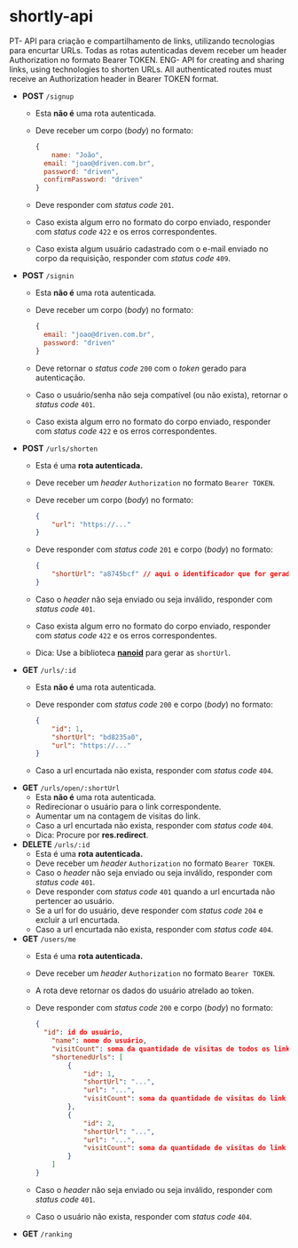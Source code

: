 # shortly-api

PT- API para criação e compartilhamento de links, utilizando tecnologias para encurtar URLs. Todas as rotas autenticadas devem receber um header Authorization no formato Bearer TOKEN.
ENG- API for creating and sharing links, using technologies to shorten URLs. All authenticated routes must receive an Authorization header in Bearer TOKEN format.

- **POST** `/signup`
    - Esta **não é** uma rota autenticada.
    - Deve receber um corpo (*body*) no formato:
        
        ```jsx
        {
        	name: "João",
          email: "joao@driven.com.br",
          password: "driven",
          confirmPassword: "driven"
        }
        ```
        
    - Deve responder com *status code* `201`.
    - Caso exista algum erro no formato do corpo enviado, responder com *status code* `422` e os erros correspondentes.
    - Caso exista algum usuário cadastrado com o e-mail enviado no corpo da requisição, responder com *status code* `409`.
- **POST** `/signin`
    - Esta **não é** uma rota autenticada.
    - Deve receber um corpo (*body*) no formato:
        
        ```jsx
        {
          email: "joao@driven.com.br",
          password: "driven"
        }
        ```
        
    - Deve retornar o *status code* `200` com o *token* gerado para autenticação.
    - Caso o usuário/senha não seja compatível (ou não exista), retornar o *status code* `401`.
    - Caso exista algum erro no formato do corpo enviado, responder com *status code* `422` e os erros correspondentes.
- **POST** `/urls/shorten`
    - Esta é uma **rota autenticada.**
    - Deve receber um *header* `Authorization` no formato `Bearer TOKEN`.
    - Deve receber um corpo (*body*) no formato:
        
        ```json
        {
        	"url": "https://..."
        }
        ```
        
    - Deve responder com *status code* `201` e corpo (*body*) no formato:
        
        ```json
        {
        	"shortUrl": "a8745bcf" // aqui o identificador que for gerado
        }
        ```
        
    - Caso o *header* não seja enviado ou seja inválido, responder com *status code* `401`.
    - Caso exista algum erro no formato do corpo enviado, responder com *status code* `422` e os erros correspondentes.
    - Dica: Use a biblioteca **[nanoid](https://www.npmjs.com/package/nanoid)** para gerar as `shortUrl`.
- **GET** `/urls/:id`
    - Esta **não é** uma rota autenticada.
    - Deve responder com *status code* `200` e corpo (*body*) no formato:
        
        ```json
        {
        	"id": 1,
        	"shortUrl": "bd8235a0",
        	"url": "https://..."
        }
        ```
        
    - Caso a url encurtada não exista, responder com *status code* `404`.
- **GET** `/urls/open/:shortUrl`
    - Esta **não é** uma rota autenticada.
    - Redirecionar o usuário para o link correspondente.
    - Aumentar um na contagem de visitas do link.
    - Caso a url encurtada não exista, responder com *status code* `404`.
    - Dica: Procure por **res.redirect**.
- **DELETE** `/urls/:id`
    - Esta é uma **rota autenticada.**
    - Deve receber um *header* `Authorization` no formato `Bearer TOKEN`.
    - Caso o *header* não seja enviado ou seja inválido, responder com *status code* `401`.
    - Deve responder com *status code* `401` quando a url encurtada não pertencer ao usuário.
    - Se a url for do usuário, deve responder com *status code* `204` e excluir a url encurtada.
    - Caso a url encurtada não exista, responder com *status code* `404`.
- **GET** `/users/me`
    - Esta é uma **rota autenticada.**
    - Deve receber um *header* `Authorization` no formato `Bearer TOKEN`.
    - A rota deve retornar os dados do usuário atrelado ao token.
    - Deve responder com *status code* `200` e corpo (*body*) no formato:
        
        ```json
        {
          "id": id do usuário,
        	"name": nome do usuário,
        	"visitCount": soma da quantidade de visitas de todos os links do usuário,
        	"shortenedUrls": [
        		{
        			"id": 1,
        			"shortUrl": "...",
        			"url": "...",
        			"visitCount": soma da quantidade de visitas do link
        		},
        		{
        			"id": 2,
        			"shortUrl": "...",
        			"url": "...",
        			"visitCount": soma da quantidade de visitas do link
        		}
        	]
        }
        ```
        
    - Caso o *header* não seja enviado ou seja inválido, responder com *status code* `401`.
    - Caso o usuário não exista, responder com *status code* `404`.
- **GET** `/ranking`





